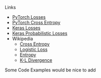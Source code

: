Links
- [PyTorch Losses](https://pytorch.org/docs/stable/nn.html#loss-functions)
- [PyTorch Cross Entropy](https://pytorch.org/docs/stable/generated/torch.nn.CrossEntropyLoss.html#torch.nn.CrossEntropyLoss)
- [Keras Losses](https://keras.io/api/losses/)
- [Keras Probabilistic Losses](https://keras.io/api/losses/probabilistic_losses/)
- Wikipedia
  - [Cross Entropy](https://en.wikipedia.org/wiki/Cross_entropy)
  - [Logistic Loss](https://en.wikipedia.org/wiki/Loss_functions_for_classification#Logistic_loss)
  - [Entropy](https://en.wikipedia.org/wiki/Entropy_(information_theory))
  - [K-L Divergence](https://en.wikipedia.org/wiki/Kullback%E2%80%93Leibler_divergence)

Some Code Examples would be nice to add


